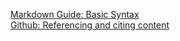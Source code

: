[Markdown Guide: Basic Syntax](https://www.markdownguide.org/basic-syntax)    
[Github: Referencing and citing content](https://docs.github.com/en/repositories/archiving-a-github-repository/referencing-and-citing-content)
